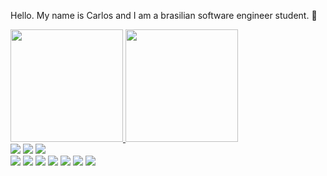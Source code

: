 Hello. My name is Carlos and I am a brasilian software engineer student. 👋

<div>
  <a href="https://github.com/carlosyamanaka">
  <img height="180em" src="https://github-readme-stats.vercel.app/api/top-langs/?username=carlosyamanaka&layout=compact&langs_count=7&theme=dracula"/>
  <img height="180em" src="https://github-readme-stats.vercel.app/api?username=carlosyamanaka&show_icons=true&theme=dracula&include_all_commits=true&count_private=true"/>
</div>
  
<div>
  <a href="https://instagram.com/carlosyamanaka10" target="_blank"><img src="https://img.shields.io/badge/-Instagram-%23E4405F?style=for-the-   badge&logo=instagram&logoColor=white" target="_blank"></a>
  <a href = "mailto:carlosyamanaka10@gmail.com"><img src="https://img.shields.io/badge/Gmail-D14836?style=for-the-badge&logo=gmail&logoColor=white" target="_blank"></a>
  <a href="https://www.linkedin.com/in/carlos-yamanaka-59b3b1237/" target="_blank"><img src="https://img.shields.io/badge/-LinkedIn-%230077B5?style=for-the-badge&logo=linkedin&logoColor=white" target="_blank"></a>   
</div>

<div>
  <img src="https://cdn.jsdelivr.net/gh/devicons/devicon/icons/c/c-original.svg" />
  <img src="https://cdn.jsdelivr.net/gh/devicons/devicon/icons/mysql/mysql-original.svg" />
  <img src="https://cdn.jsdelivr.net/gh/devicons/devicon/icons/postgresql/postgresql-original.svg" />
  <img src="https://cdn.jsdelivr.net/gh/devicons/devicon/icons/java/java-original.svg" />
  <img src="https://cdn.jsdelivr.net/gh/devicons/devicon/icons/javascript/javascript-original.svg" />
  <img src="https://cdn.jsdelivr.net/gh/devicons/devicon/icons/html5/html5-original.svg" />
  <img src="https://cdn.jsdelivr.net/gh/devicons/devicon/icons/css3/css3-original.svg" />
          
</div>
